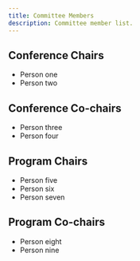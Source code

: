 ```yaml
---
title: Committee Members
description: Committee member list.
---
```


## Conference Chairs
* Person one
* Person two

## Conference Co-chairs
* Person three
* Person four

## Program Chairs
* Person five
* Person six
* Person seven

## Program Co-chairs
* Person eight
* Person nine

